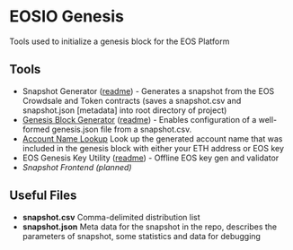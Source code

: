 # EOSIO Genesis

Tools used to initialize a genesis block for the EOS Platform

## Tools

- Snapshot Generator ([readme](https://github.com/enumivo/genesis/tree/master/tools/snapshot)) - Generates a snapshot from the EOS Crowdsale and Token contracts (saves a snapshot.csv and snapshot.json [metadata] into root directory of project)
- [Genesis Block Generator](https://eosio.github.io/genesis/) ([readme](https://github.com/enumivo/genesis/tree/master/tools/genesis)) - Enables configuration of a well-formed genesis.json file from a snapshot.csv. 
- [Account Name Lookup](https://eosio.github.io/genesis/tools/account-name/index.html) Look up the generated account name that was included in the genesis block with either your ETH address or EOS key
- EOS Genesis Key Utility ([readme](https://github.com/enumivo/genesis/tree/master/tools/keys)) - Offline EOS key gen and validator
- _Snapshot Frontend (planned)_

## Useful Files
- **snapshot.csv** Comma-delimited distribution list
- **snapshot.json** Meta data for the snapshot in the repo, describes the parameters of snapshot, some statistics and data for debugging
